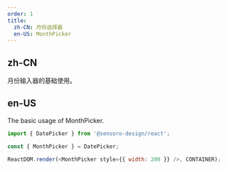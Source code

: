 ```yaml
---
order: 1
title:
  zh-CN: 月份选择器
  en-US: MonthPicker
---
```


## zh-CN

月份输入器的基础使用。

## en-US

The basic usage of MonthPicker.

```js
import { DatePicker } from '@sensoro-design/react';

const { MonthPicker } = DatePicker;

ReactDOM.render(<MonthPicker style={{ width: 200 }} />, CONTAINER);
```
